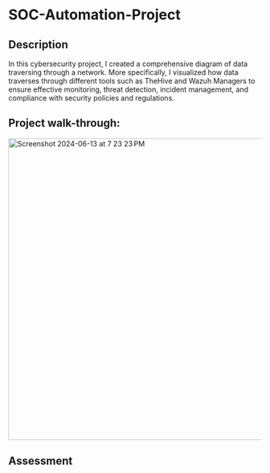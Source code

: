 <h1>SOC-Automation-Project</h1>

<h2>Description</h2>
In this cybersecurity project, I created a comprehensive diagram of data traversing through a network. More specifically, I visualized how data traverses through different tools such as TheHive and Wazuh Managers to ensure effective monitoring, threat detection, incident management, and compliance with security policies and regulations.
<br />
<h2>Project walk-through:</h2>
<img width="600" alt="Screenshot 2024-06-13 at 7 23 23 PM" src="https://github.com/bpark1223/SOC-Automation-Project/assets/77799235/ef5549f0-3dee-412f-8544-07bb13fa4f68">
<br />
<h2>Assessment</h2>
